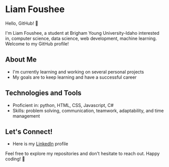 # Liam Foushee

Hello, GitHub! 👋

I'm Liam Foushee, a student at Brigham Young University-Idaho interested in, computer science, data science, web development, machine learning. Welcome to my GitHub profile!

## About Me

- I'm currently learning and working on several personal projects 
- My goals are to keep learning and have a successful career 


## Technologies and Tools

- Proficient in: python, HTML, CSS, Javascript, C#
- Skills: problem solving, communication, teamwork, adaptability, and time management

## Let's Connect!

- Here is my [LinkedIn](https://www.linkedin.com/in/liam-foushee/) profile

Feel free to explore my repositories and don't hesitate to reach out. Happy coding! 🚀
